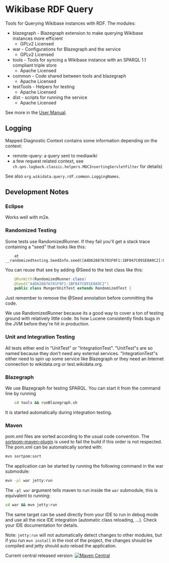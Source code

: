 Wikibase RDF Query
==================

Tools for Querying Wikibase instances with RDF.  The modules:
* blazegraph - Blazegraph extension to make querying Wikibase instances more efficient
  * GPLv2 Licensed
* war - Configurations for Blazegraph and the service
  * GPLv2 Licensed
* tools - Tools for syncing a Wikibase instance with an SPARQL 1.1 compliant triple store
  * Apache Licensed
* common - Code shared between tools and blazegraph
  * Apache Licensed
* testTools - Helpers for testing
  * Apache Licensed
* dist - scripts for running the service
  * Apache Licensed

See more in the [User Manual](https://www.mediawiki.org/wiki/Wikidata_query_service/User_Manual).

Logging
-------
Mapped Diagnostic Context contains some information depending on the context:

* remote-query: a query sent to mediawiki
* a few request related context, see `ch.qos.logback.classic.helpers.MDCInsertingServletFilter` for details)

See also `org.wikidata.query.rdf.common.LoggingNames`.

Development Notes
-----------------
### Eclipse
Works well with m2e.

### Randomized Testing
Some tests use RandomizedRunner.  If they fail you'll get a stack trace containing a "seed" that looks like this:
```
	at __randomizedtesting.SeedInfo.seed([A4D62887A701F9F1:1BF047C091E0A9C2]:0)
```
You can reuse that see by adding @Seed to the test class like this:
```java
	@RunWith(RandomizedRunner.class)
	@Seed("A4D62887A701F9F1:1BF047C091E0A9C2")
	public class MungerUnitTest extends RandomizedTest {
```
Just remember to remove the @Seed annotation before committing the code.

We use RandomizedRunner because its a good way to cover a ton of testing ground with relatively little code.  Its how Lucene consistently finds bugs in the JVM before they're hit in production.

### Unit and Integration Testing
All tests either end in "UnitTest" or "IntegrationTest".  "UnitTest"s are so named because they don't need any external services.  "IntegrationTest"s either need to spin up some service like Blazegraph or they need an Internet connection to wikidata.org or test.wikidata.org.

### Blazegraph
We use Blazegraph for testing SPARQL.  You can start it from the command line by running
```bash
	cd tools && runBlazegraph.sh
```
It is started automatically during integration testing.

### Maven
pom.xml files are sorted according to the usual code convention. The
[sortpom-maven-plugin](https://github.com/Ekryd/sortpom/) is used to fail the
build if this order is not respected. The pom.xml can be automatically sorted
with:
```bash
mvn sortpom:sort
```

The application can be started by running the following command in the war submodule:
```bash
mvn -pl war jetty:run
```

The `-pl war` argument tells maven to run inside the `war` submodule, this is equivalent to running:
```bash
cd war && mvn jetty:run
```

The same target can be used directly from your IDE to run in debug mode and use all the nice IDE integration (automatic class reloading, ...). Check your IDE documentation for details.

Note: `jetty:run` will not automatically detect changes to other modules, but if you run `mvn install` in the root of the project, the changes should be compiled and jetty should auto reload the application.

Current central released version: [![Maven Central](https://maven-badges.herokuapp.com/maven-central/org.wikidata.query.rdf/service/badge.svg)](https://maven-badges.herokuapp.com/maven-central/org.wikidata.query.rdf/service)